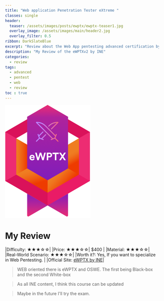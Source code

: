 ```yaml
---
title: "Web application Penetration Tester eXtreme "
classes: single
header:  
  teaser: /assets/images/posts/ewptx/ewptx-teaser1.jpg
  overlay_image: /assets/images/main/header2.jpg
  overlay_filter: 0.5
ribbon: DarkSlateBlue
excerpt: "Review about the Web App pentesting advanced certification by INE"
description: "My Review of the eWPTXv2 by INE"
categories:
  - review
tags:
  - advanced
  - pentest
  - web
  - review
toc : true
---
```

<script data-name="BMC-Widget" data-cfasync="false" src="https://cdnjs.buymeacoffee.com/1.0.0/widget.prod.min.js" data-id="nullified" data-description="Support me on Buy me a coffee!" data-message="" data-color="#FF813F" data-position="Right" data-x_margin="18" data-y_margin="18"></script>

![Alt text](/assets/images/posts/ewptx/eWPTX.webp)

# My Review

|Difficulty: ★★★☆☆|
|Price: ★★★☆☆| $400 |
|Material: ★★★☆☆|
|Real-World Scenario: ★★★☆☆|
|Worth it?: Yes, If you want to specialize in Web Pentesting. |
|Official Site: [eWPTX by INE](https://security.ine.com/certifications/ewptx-certification/)|

> WEB oriented there is eWPTX and OSWE. The first being Black-box and the second White-box

> As all INE content, I think this course can be updated

> Maybe in the future I'll try the exam.